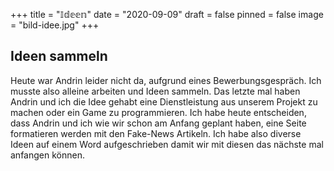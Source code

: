 +++
title = "𝕀𝕕𝕖𝕖𝕟"
date = "2020-09-09"
draft = false
pinned = false
image = "bild-idee.jpg"
+++
## **Ideen sammeln**

Heute war Andrin leider nicht da, aufgrund eines Bewerbungsgespräch. Ich musste also alleine arbeiten und Ideen sammeln. Das letzte mal haben Andrin und ich die Idee gehabt eine Dienstleistung aus unserem Projekt zu machen oder ein Game zu programmieren. Ich habe heute entscheiden, dass Andrin und ich wie wir schon am Anfang geplant haben, eine Seite formatieren werden mit den Fake-News Artikeln. Ich habe also diverse Ideen auf einem Word aufgeschrieben damit wir mit diesen das nächste mal anfangen können.